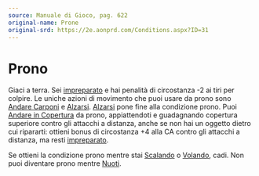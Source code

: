 ```yaml
---
source: Manuale di Gioco, pag. 622
original-name: Prone
original-srd: https://2e.aonprd.com/Conditions.aspx?ID=31
---
```


# Prono

Giaci a terra. Sei [impreparato](/condizioni/impreparato) e hai penalità di
circostanza -2 ai tiri per colpire. Le uniche azioni di movimento che puoi usare
da prono sono [Andare Carponi](/azioni/base/andare-carponi) e
[Alzarsi](/azioni/base/alzarsi). [Alzarsi](/azioni/base/alzarsi) pone fine alla
condizione prono. Puoi [Andare in Copertura](/azioni/base/andare-in-copertura)
da prono, appiattendoti e guadagnando copertura superiore contro gli attacchi a
distanza, anche se non hai un oggetto dietro cui ripararti: ottieni bonus di
circostanza +4 alla CA contro gli attacchi a distanza, ma resti
[impreparato](/condizioni/impreparato).

Se ottieni la condizione prono mentre stai [Scalando](/azioni/abilita/scalare) o
[Volando](/azioni/base/volare), cadi. Non puoi diventare prono mentre
[Nuoti](/azioni/abilita/nuotare).
